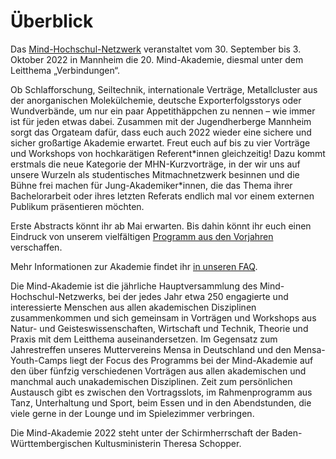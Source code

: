 # Überblick

Das [Mind-Hochschul-Netzwerk](https://mind-hochschul-netzwerk.de/) veranstaltet vom 30. September bis 3. Oktober 2022 in Mannheim die 20. Mind-Akademie, diesmal unter dem Leitthema „Verbindungen“.

Ob Schlafforschung, Seiltechnik, internationale Verträge, Metallcluster aus der anorganischen Molekülchemie, deutsche Exporterfolgsstorys oder Wundverbände, um nur ein paar Appetithäppchen zu nennen – wie immer ist für jeden etwas dabei. Zusammen mit der Jugendherberge Mannheim sorgt das Orgateam dafür, dass euch auch 2022 wieder eine sichere und sicher großartige Akademie erwartet. Freut euch auf bis zu vier Vorträge und Workshops von hochkarätigen Referent\*innen gleichzeitig! Dazu kommt erstmals die neue Kategorie der MHN-Kurzvorträge, in der wir uns auf unsere Wurzeln als studentisches Mitmachnetzwerk besinnen und die Bühne frei machen für Jung-Akademiker\*innen, die das Thema ihrer Bachelorarbeit oder ihres letzten Referats endlich mal vor einem externen Publikum präsentieren möchten.

Erste Abstracts könnt ihr ab Mai erwarten. Bis dahin könnt ihr euch einen Eindruck von unserem vielfältigen [Programm aus den Vorjahren](https://www.mind-akademie.de/programm.php?y=2021) verschaffen.

Mehr Informationen zur Akademie findet ihr [in unseren FAQ](https://www.mind-akademie.de/faq.php).

Die Mind-Akademie ist die jährliche Hauptversammlung des Mind-Hochschul-Netzwerks, bei der jedes Jahr etwa 250 engagierte und interessierte Menschen aus allen akademischen Disziplinen zusammenkommen und sich gemeinsam in Vorträgen und Workshops aus Natur- und Geisteswissenschaften, Wirtschaft und Technik, Theorie und Praxis mit dem Leitthema auseinandersetzen. Im Gegensatz zum Jahrestreffen unseres Muttervereins Mensa in Deutschland und den Mensa-Youth-Camps liegt der Focus des Programms bei der Mind-Akademie auf den über fünfzig verschiedenen Vorträgen aus allen akademischen und manchmal auch unakademischen Disziplinen. Zeit zum persönlichen Austausch gibt es zwischen den Vortragsslots, im Rahmenprogramm aus Tanz, Unterhaltung und Sport, beim Essen und in den Abendstunden, die viele gerne in der Lounge und im Spielezimmer verbringen.

Die Mind-Akademie 2022 steht unter der Schirmherrschaft der Baden-Württembergischen Kultusministerin Theresa Schopper.

<!-- Mehr Informationen zur Akademie findet ihr und [auf unserer Programmseite](https://www.mind-akademie.de/programm.php). Die Programmseite wird laufend aktualisiert. -->

<!-- Die Anmeldung [findest du hier.](https://pretix.mind-hochschul-netzwerk.de/testorg/mind-akademie-2021/) -->
